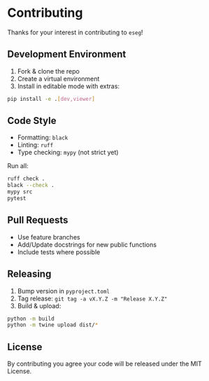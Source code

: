 # Contributing

Thanks for your interest in contributing to `eseg`!

## Development Environment
1. Fork & clone the repo
2. Create a virtual environment
3. Install in editable mode with extras:
```bash
pip install -e .[dev,viewer]
```

## Code Style
- Formatting: `black`
- Linting: `ruff`
- Type checking: `mypy` (not strict yet)

Run all:
```bash
ruff check .
black --check .
mypy src
pytest
```

## Pull Requests
- Use feature branches
- Add/Update docstrings for new public functions
- Include tests where possible

## Releasing
1. Bump version in `pyproject.toml`
2. Tag release: `git tag -a vX.Y.Z -m "Release X.Y.Z"`
3. Build & upload:
```bash
python -m build
python -m twine upload dist/*
```

## License
By contributing you agree your code will be released under the MIT License.
